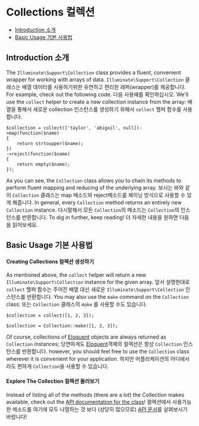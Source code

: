 # Collections 컬렉션

- [Introduction 소개](#introduction)
- [Basic Usage 기본 사용법](#basic-usage)

<a name="introduction"></a>
## Introduction 소개

The `Illuminate\Support\Collection` class provides a fluent, convenient wrapper for working with arrays of data. `Illuminate\Support\Collection` 클래스는 배열 데이터를 사용하기위한  유연하고 편리한 래퍼(wrapper)를 제공합니다. For example, check out the following code. 다음 사용예를 확인하십시오. We'll use the `collect` helper to create a new collection instance from the array: 배열을 통해서 새로운 collection 인스턴스를 생성하기 위해서 `collect` 헬퍼 함수를 사용합니다. 

	$collection = collect(['taylor', 'abigail', null])->map(function($name)
	{
		return strtoupper($name);
	})
	->reject(function($name)
	{
		return empty($name);
	});


As you can see, the `Collection` class allows you to chain its methods to perform fluent mapping and reducing of the underlying array. 보시는 바와 같이 `Collection` 클래스는 map 매소드와 reject메소드를 체이닝 방식으로 사용할 수 있게 해줍니다. In general, every `Collection` method returns an entirely new `Collection` instance. 다시말해서 모든 `Collection`의 메소드는 `Collection`의 인스턴스를 반환합니다. To dig in further, keep reading!  더 자세한 내용을 원하면 다음을 읽어보세요. 


<a name="basic-usage"></a>
## Basic Usage 기본 사용법

#### Creating Collections 컬렉션 생성하기

As mentioned above, the `collect` helper will return a new `Illuminate\Support\Collection` instance for the given array. 앞서 설명한대로 `collect` 헬퍼 함수는 주어진 배열 대신 새로운 `Illuminate\Support\Collection` 인스턴스를 반환합니다. You may also use the `make` command on the `Collection` class: 또는 `Collection` 클래스의 `make` 를 사용할 수도 있습니다. 

	$collection = collect([1, 2, 3]);

	$collection = Collection::make([1, 2, 3]);

Of course, collections of [Eloquent](/docs/5.0/eloquent) objects are always returned as `Collection` instances; 당연하게도 [Eloquent](/docs/5.0/eloquent)객체의 컬렉션은 항상 `Collection` 인스턴스를 반환합니다. however, you should feel free to use the `Collection` class wherever it is convenient for your application. 하지만 어플리케이션의 어디에서라도 편하게 `Collection`을 사용할 수 있습니다. 

#### Explore The Collection 컬렉션 둘러보기

Instead of listing all of the methods (there are a lot) the Collection makes available, check out the [API documentation for the class](http://laravel.com/api/master/Illuminate/Support/Collection.html)! 컬렉션에서 사용가능한 메소드를 여기에 모두 나열하는 것 보다 (상당히 많으므로) [API 문서](http://laravel.com/api/master/Illuminate/Support/Collection.html)를 살펴보시기 바랍니다!
